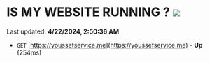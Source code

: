 # IS MY WEBSITE RUNNING ? [![](https://img.shields.io/static/v1?label=Sponsor&message=%E2%9D%A4&logo=GitHub&color=%23fe8e86)](https://github.com/sponsors/<username>)

Last updated: **4/22/2024, 2:50:36 AM**

- `GET` [https://youssefservice.me](https://youssefservice.me) - **Up** (254ms)
